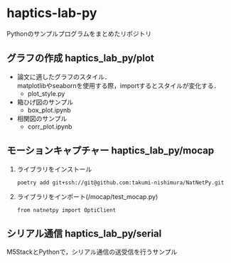 # haptics-lab-py
Pythonのサンプルプログラムをまとめたリポジトリ

## グラフの作成 haptics_lab_py/plot
- 論文に適したグラフのスタイル．  
  matplotlibやseabornを使用する際，importするとスタイルが変化する．
  - plot_style.py
- 箱ひげ図のサンプル
  - box_plot.ipynb
- 相関図のサンプル
  - corr_plot.ipynb
  
## モーションキャプチャー haptics_lab_py/mocap
1. ライブラリをインストール
   ```
   poetry add git+ssh://git@github.com:takumi-nishimura/NatNetPy.git
   ```
2. ライブラリをインポート(/mocap/test_mocap.py)
   ```
   from natnetpy import OptiClient
   ```

## シリアル通信 haptics_lab_py/serial
M5StackとPythonで，シリアル通信の送受信を行うサンプル
